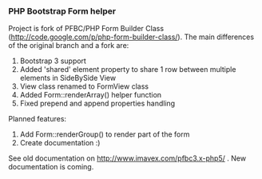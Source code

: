 ### PHP Bootstrap Form helper
Project is fork of PFBC/PHP Form Builder Class (http://code.google.com/p/php-form-builder-class/). The main differences of the original branch and a fork are:

1. Bootstrap 3 support
2. Added 'shared' element property to share 1 row between multiple elements in SideBySide View
3. View class renamed to FormView class
4. Added Form::renderArray() helper function
5. Fixed prepend and append properties handling

Planned features:

1. Add Form::renderGroup() to render part of the form
2. Create documentation :)

See old documentation on http://www.imavex.com/pfbc3.x-php5/ . New documentation is coming.
